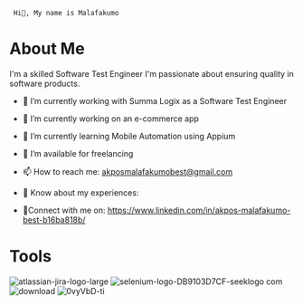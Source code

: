 
     Hi👋, My name is Malafakumo

# About Me
 I'm a skilled Software Test Engineer 
I'm passionate about ensuring quality in software products.


- 🔭 I’m currently working with Summa Logix as a Software Test Engineer



- 🔭 I’m currently working on an e-commerce app



- 🌱 I’m currently learning Mobile Automation using Appium



- 🤝 I’m available for freelancing



- 📫 How to reach me: akposmalafakumobest@gmail.com



- 📄 Know about my experiences: 



- 🐾Connect with me on: https://www.linkedin.com/in/akpos-malafakumo-best-b16ba818b/



# Tools
![atlassian-jira-logo-large](https://user-images.githubusercontent.com/105721305/191768419-810d21e7-00f2-4c0d-abd6-9dc29b12fec4.png)
![selenium-logo-DB9103D7CF-seeklogo com](https://user-images.githubusercontent.com/105721305/191768430-f7434d01-ee9d-485c-88d9-7fec84860c7f.png)
![download](https://user-images.githubusercontent.com/105721305/191768434-68778263-bec0-4333-8b69-1a99f3133378.png)
![0vyVbD-ti](https://user-images.githubusercontent.com/105721305/191768438-665b6361-447f-4184-8668-a9181ecacba7.jpg)

